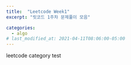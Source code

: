 ```yaml
---
title:  "Leetcode Week1"
excerpt: "릿코드 1주차 문제풀이 모음"

categories:
  - algo
# last_modified_at: 2021-04-11T08:06:00-05:00
---
```


leetcode category test